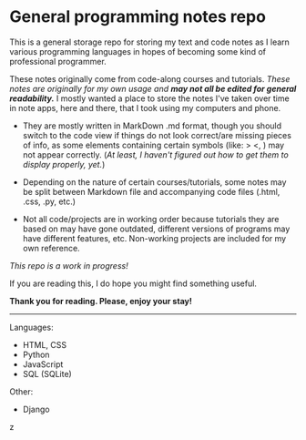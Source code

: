 # General programming notes repo

This is a general storage repo for storing my text and code notes as I learn various programming languages in hopes of becoming some kind of professional programmer. 

These notes originally come from code-along courses and tutorials. *These notes are originally for my own usage and* ***may not all be edited for general readability.*** I mostly wanted a place to store the notes I've taken over time in note apps, here and there, that I took using my computers and phone. 

- They are mostly written in MarkDown .md format, though you should switch to the code view if things do not look correct/are missing pieces of info, as some elements containing certain symbols (like: > <, <head>) may not appear correctly. (*At least, I haven't figured out how to get them to display properly, yet.*)
  
- Depending on the nature of certain courses/tutorials, some notes may be split between Markdown file and accompanying code files (.html, .css, .py, etc.)
  
- Not all code/projects are in working order because tutorials they are based on may have gone outdated, different versions of programs may have different features, etc. Non-working projects are included for my own reference.

*This repo is a work in progress!*
  
If you are reading this, I do hope you might find something useful. 

**Thank you for reading. Please, enjoy your stay!**

--------------------
Languages:
- HTML, CSS
- Python
- JavaScript
- SQL (SQLite)

Other:
- Django

z

